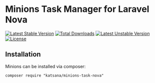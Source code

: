 Minions Task Manager for Laravel Nova
===================

[![Latest Stable Version](https://poser.pugx.org/katsana/minions-task-nova/v/stable)](https://packagist.org/packages/katsana/minions-task-nova)
[![Total Downloads](https://poser.pugx.org/katsana/minions-task-nova/downloads)](https://packagist.org/packages/katsana/minions-task-nova)
[![Latest Unstable Version](https://poser.pugx.org/katsana/minions-task-nova/v/unstable)](https://packagist.org/packages/katsana/minions-task-nova)
[![License](https://poser.pugx.org/katsana/minions-task-nova/license)](https://packagist.org/packages/katsana/minions-task-nova)

## Installation

Minions can be installed via composer:

```
composer require "katsana/minions-task-nova"
```
